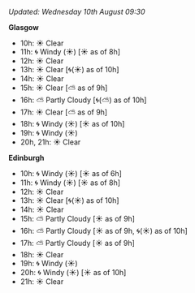 *Updated: Wednesday 10th August 09:30*

**Glasgow**

* 10h: :sunny: Clear
* 11h: :cyclone: Windy (:sunny:) [:sunny: as of 8h]
* 12h: :sunny: Clear
* 13h: :sunny: Clear [:cyclone:(:sunny:) as of 10h]
* 14h: :sunny: Clear
* 15h: :sunny: Clear [:partly_sunny: as of 9h]
* 16h: :partly_sunny: Partly Cloudy [:cyclone:(:partly_sunny:) as of 10h]
* 17h: :sunny: Clear [:partly_sunny: as of 9h]
* 18h: :cyclone: Windy (:sunny:) [:sunny: as of 10h]
* 19h: :cyclone: Windy (:sunny:)
* 20h, 21h: :sunny: Clear

**Edinburgh**

* 10h: :cyclone: Windy (:sunny:) [:sunny: as of 6h]
* 11h: :cyclone: Windy (:sunny:) [:sunny: as of 8h]
* 12h: :sunny: Clear
* 13h: :sunny: Clear [:cyclone:(:sunny:) as of 10h]
* 14h: :sunny: Clear
* 15h: :partly_sunny: Partly Cloudy [:sunny: as of 9h]
* 16h: :partly_sunny: Partly Cloudy [:sunny: as of 9h, :cyclone:(:sunny:) as of 10h]
* 17h: :partly_sunny: Partly Cloudy [:sunny: as of 9h]
* 18h: :sunny: Clear
* 19h: :cyclone: Windy (:sunny:)
* 20h: :cyclone: Windy (:sunny:) [:sunny: as of 10h]
* 21h: :sunny: Clear

